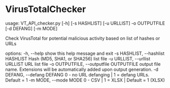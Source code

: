 # VirusTotalChecker


usage: VT_API_checker.py [-h] [-s HASHLIST] [-u URLLIST] -o OUTPUTFILE [-d DEFANG] [-m MODE]

Check VirusTotal for potential malicious activity based on list of hashes or URLs

options:
  -h, --help            show this help message and exit
  -s HASHLIST, --hashlist HASHLIST
                        Hash (MD5, SHA1, or SHA256) list file
  -u URLLIST, --urllist URLLIST
                        URL list file
  -o OUTPUTFILE, --outputfile OUTPUTFILE
                        output file name. Extensions will be automatically added upon output generation.
  -d DEFANG, --defang DEFANG
                        0 - no URL defanging | 1 = defang URLs. Default = 1
  -m MODE, --mode MODE  0 - CSV | 1 = XLSX | Default = 1 (XLSX)
